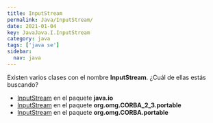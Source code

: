 ```yaml
---
title: InputStream
permalink: Java/InputStream/
date: 2021-01-04
key: JavaJava.I.InputStream
category: java
tags: ['java se']
sidebar: 
  nav: java
---
```


Existen varios clases con el nombre **InputStream**. ¿Cuál de ellas estás buscando?
<ul>
<li><a href="/Java/InputStream-java-io/">InputStream</a> en el paquete <strong>java.io</strong></li>
<li><a href="/Java/InputStream-org-omg-CORBA_2_3-portable/">InputStream</a> en el paquete <strong>org.omg.CORBA_2_3.portable</strong></li>
<li><a href="/Java/InputStream-org-omg-CORBA-portable/">InputStream</a> en el paquete <strong>org.omg.CORBA.portable</strong></li>
<ul>
